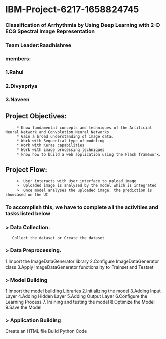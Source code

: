 #                                                  IBM-Project-6217-1658824745
###                        Classification of Arrhythmia by Using Deep Learning with 2-D ECG Spectral Image Representation

###          Team Leader:Raadhishree
###          members:
###                     1.Rahul
###                     2.Divyapriya
###                     3.Naveen


##                                      Project Objectives:
         * Know fundamental concepts and techniques of the Artificial Neural Network and Convolution Neural Networks.
         * Gain a broad understanding of image data.
         * Work with Sequential type of modeling
         * Work with Keras capabilities
         * Work with image processing techniques
         * know how to build a web application using the Flask framework.
##                                    Project Flow:
         >  User interacts with User interface to upload image
         >  Uploaded image is analyzed by the model which is integrated
         >  Once model analyses the uploaded image, the prediction is showcased on the UI
###          To accomplish this, we have to complete all the activities and tasks listed below
###        >        Data Collection.
       Collect the dataset or Create the dataset
###    > Data Preprocessing.
1.Import the ImageDataGenerator library
2.Configure ImageDataGenerator class
3.Apply ImageDataGenerator functionality to Trainset and Testset
###   > Model Building
1.Import the model building Libraries
2.Initializing the model
3.Adding Input Layer
4.Adding Hidden Layer
5.Adding Output Layer
6.Configure the Learning Process
7.Training and testing the model
8.Optimize the Model
9.Save the Model
### > Application Building
Create an HTML file
Build Python Code
